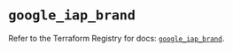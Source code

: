 # `google_iap_brand`

Refer to the Terraform Registry for docs: [`google_iap_brand`](https://registry.terraform.io/providers/hashicorp/google-beta/6.36.0/docs/resources/google_iap_brand).
